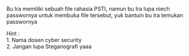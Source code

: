 Bu Ira memiliki sebuah file rahasia PSTI, namun bu Ira lupa niech passwornya untuk membuka file tersebut, yuk bantuin bu Ira temukan passwornya

Hint : <br>1. Nama dosen cyber security<br> 
       2. Jangan lupa Steganografi yaaa
